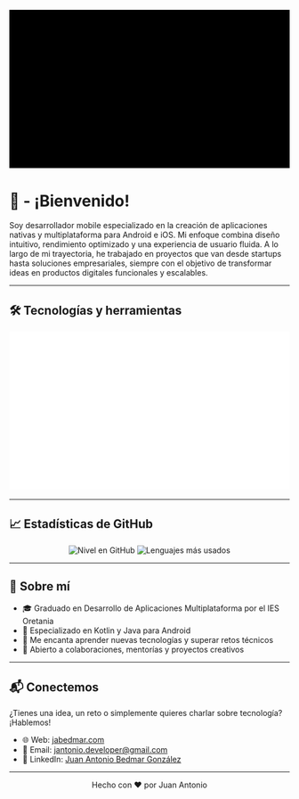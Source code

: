 ![Banner Presentation](resources/banner-multiplatform-not-loop.gif)

# 👋 - ¡Bienvenido!

Soy desarrollador mobile especializado en la creación de aplicaciones nativas y multiplataforma para Android e iOS. Mi enfoque combina diseño intuitivo, rendimiento optimizado y una experiencia de usuario fluida. A lo largo de mi trayectoria, he trabajado en proyectos que van desde startups hasta soluciones empresariales, siempre con el objetivo de transformar ideas en productos digitales funcionales y escalables.

---

## 🛠 Tecnologías y herramientas

![Banner Presentation](resources/banner-tecnologies-not-loop.gif)

---

## 📈 Estadísticas de GitHub

<p align="center">
  <img src="https://awesome-github-stats.azurewebsites.net/user-stats/NonoDev-72?cardType=level&theme=dark" alt="Nivel en GitHub" width="350"/>
  <img src="https://github-readme-stats.vercel.app/api/top-langs/?username=NonoDev-72&layout=compact&theme=dark" alt="Lenguajes más usados" width="350"/>
</p>

---

## 🧠 Sobre mí

- 🎓 Graduado en Desarrollo de Aplicaciones Multiplataforma por el IES Oretania  
- 📱 Especializado en Kotlin y Java para Android  
- 🚀 Me encanta aprender nuevas tecnologías y superar retos técnicos  
- 🤝 Abierto a colaboraciones, mentorías y proyectos creativos  

---

## 📬 Conectemos

¿Tienes una idea, un reto o simplemente quieres charlar sobre tecnología? ¡Hablemos!

- 🌐 Web: [jabedmar.com](https://jabedmar.com)  
- 📧 Email: [jantonio.developer@gmail.com](mailto:jantonio.developer@gmail.com)  
- 💼 LinkedIn: [Juan Antonio Bedmar González](https://www.linkedin.com/in/juan-antonio-bedmar-gonz%C3%A1lez-79202127b/)  

---

<p align="center">
  Hecho con ❤️ por Juan Antonio  
</p>
